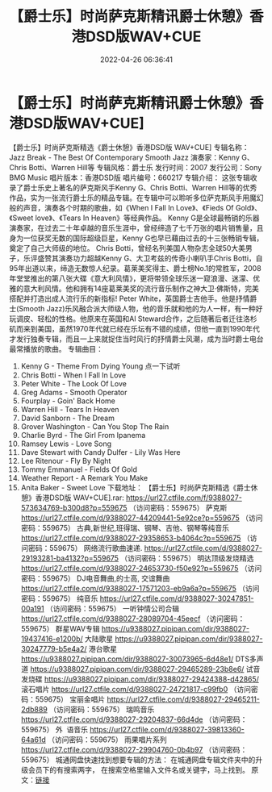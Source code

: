 ﻿---
title: 【爵士乐】时尚萨克斯精讯爵士休憩》香港DSD版WAV+CUE
date: 2022-04-26 06:36:41
categories: 古典音乐、新世纪、纯音雅乐
tags: 纯音乐
---
# 【爵士乐】时尚萨克斯精讯爵士休憩》香港DSD版WAV+CUE]

【爵士乐】时尚萨克斯精选《爵士休憩》香港DSD版
WAV+CUE]
专辑名称：Jazz Break - The Best Of
Contemporary Smooth Jazz
演奏家：Kenny G、Chris Botti、Warren
Hill等
专辑风格：爵士乐
发行时间：2007
发行公司：Sony BMG
Music
唱片版本：香港DSD版
唱片编号：660217
专辑介绍：
这张专辑收录了爵士乐史上著名的萨克斯风手Kenny
G、Chris Botti、Warren
Hill等的优秀作品，实为一张流行爵士乐的精品专辑。在专辑中可以聆听多位萨克斯风手用魔幻般的声音，演奏各个时期的歌曲，如《When I
Fall In Love》、《Fieds Of Gold》、《Sweet love》、《Tears In
Heaven》等经典作品。
Kenny
G是全球最畅销的乐器演奏家，在过去二十年卓越的音乐生涯中，曾经缔造了七千万张的唱片销售量，且身为一位获奖无数的国际超级巨星，Kenny
G也早已藉由过去的十三张畅销专辑，奠定了自己大师级的地位。
Chris
Botti，曾经名列美国人物杂志全球50大美男子，乐评盛赞其演奏功力超越Kenny G、大卫考兹的传奇小喇叭手Chris
Botti，自95年出道以来，缔造无数惊人纪录。葛莱美奖得主、爵士榜No.1的常胜军，2008年堂堂推出的第八张大碟《意大利风情》，更将带领全球乐迷一窥浪漫、迷濛、优雅的意大利风情。他和拥有14座葛莱美奖的流行音乐制作之神大卫·佛斯特，完美搭配并打造出成人流行乐的新指标!
Peter
White，英国爵士吉他手。他是抒情爵士(Smooth
Jazz)乐风融合派大师级人物，他的音乐就和他的为人一样，有一种好玩调皮、轻松的性格。他原来在英国和Al
Steward合作，之后随著后者迁往洛杉矶而来到美国，虽然1970年代就已经在乐坛有不错的成绩，但他一直到1990年代才发行独奏专辑，而且一上来就捉住当时风行的抒情爵士风潮，成为当时爵士电台最常播放的歌曲。
专辑曲目：
01. Kenny G - Theme From Dying
Young
点一下试听
02. Chris Botti - When I Fall
In Love
03. Peter White - The Look Of
Love
04. Greg Adams - Smooth
Operator
05. Fourplay - Goin' Back
Home
06. Warren Hill - Tears In
Heaven
07. David Sanborn - The
Dream
08. Grover Washington - Can You
Stop The Rain
09. Charlie Byrd - The Girl
From Ipanema
10. Ramsey Lewis - Love
Song
11. Dave Stewart with Candy
Dulfer - Lily Was Here
12. Lee Ritenour - Fly By
Night
13. Tommy Emmanuel - Fields Of
Gold
14. Weather Report - A Remark
You Make
15. Anita Baker - Sweet
Love
下载地址：
【爵士乐】时尚萨克斯精选《爵士休憩》香港DSD版 WAV+CUE].rar: https://url27.ctfile.com/f/9388027-573634769-b300d8?p=559675
（访问密码：559675）
萨克斯
https://url27.ctfile.com/d/9388027-44209441-5e92ce?p=559675
（访问密码：559675）
古典,新世纪,班得瑞、钢琴、吉他、钢琴等纯音乐
https://url27.ctfile.com/d/9388027-29358653-b4064c?p=559675
（访问密码：559675）
网络流行歌曲速递.
https://url27.ctfile.com/d/9388027-29193281-ba4132?p=559675
（访问密码：559675）
明达顶级发烧精选
https://url27.ctfile.com/d/9388027-24653730-f50e92?p=559675
（访问密码：559675）
DJ电音舞曲,的士高, 交谊舞曲
https://url27.ctfile.com/d/9388027-17571203-eb9a6a?p=559675
（访问密码：559675）
纯音乐
https://url27.ctfile.com/d/9388027-30247851-00a191
（访问密码：559675）
一听钟情公司合辑
https://url27.ctfile.com/d/9388027-28089704-45eecf
（访问密码：559675）
群星WAV专辑
https://u9388027.pipipan.com/dir/9388027-19437416-e1200b/
大陆歌星
https://u9388027.pipipan.com/dir/9388027-30247779-b5e4a2/
港台歌星
https://u9388027.pipipan.com/dir/9388027-30073965-6d48e1/
DTS多声道
https://u9388027.pipipan.com/dir/9388027-29465289-23b8e6/
试音发烧碟
https://u9388027.pipipan.com/dir/9388027-29424388-d42865/
滚石唱片
https://url27.ctfile.com/d/9388027-24721817-c99fb0
（访问密码：559675）
宝丽金唱片
https://url27.ctfile.com/d/9388027-29465211-2db889
（访问密码：559675）
瑞鸣音乐
https://url27.ctfile.com/d/9388027-29204837-66d4de
（访问密码：559675）
外  语音乐
https://url27.ctfile.com/d/9388027-39813360-64a61d
（访问密码：559675）
雨果唱片系列
https://url27.ctfile.com/d/9388027-29904760-0b4b97
（访问密码：559675）
城通网盘快速找到想要专辑的方法：
在城通网盘专辑文件夹中的升级会员下的有搜索两字，
在搜索空格里输入文件名或关键字，马上找到。
原文：[链接](https://blog.sina.com.cn/s/blog_1647c7e7601030wvc.html)